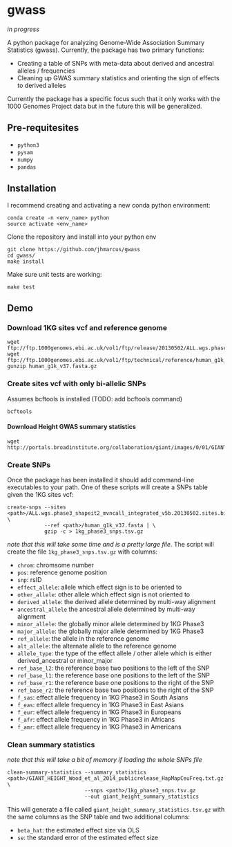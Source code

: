 # gwass

*in progress*  

A python package for analyzing Genome-Wide Association Summary Statistics (gwass). Currently, the package has two primary functions:

* Creating a table of SNPs with meta-data about derived and ancestral alleles / frequencies  
* Cleaning up GWAS summary statistics and orienting the sign of effects to derived alleles

Currently the package has a specific focus such that it only works with the 1000 Genomes Project data but in the future this will be generalized.

## Pre-requitesites

* `python3`
* `pysam`
* `numpy`
* `pandas`

## Installation

I recommend creating and activating a new conda python environment:

```
conda create -n <env_name> python
source activate <env_name>
```

Clone the repository and install into your python env

```
git clone https://github.com/jhmarcus/gwass
cd gwass/
make install
```

Make sure unit tests are working:

```
make test
```

## Demo

### Download 1KG sites vcf and reference genome

```
wget ftp://ftp.1000genomes.ebi.ac.uk/vol1/ftp/release/20130502/ALL.wgs.phase3_shapeit2_mvncall_integrated_v5b.20130502.sites.vcf.gz
wget ftp://ftp.1000genomes.ebi.ac.uk/vol1/ftp/technical/reference/human_g1k_v37.fasta.gz
gunzip human_g1k_v37.fasta.gz
```

### Create sites vcf with only bi-allelic SNPs

Assumes bcftools is installed (TODO: add bcftools command)

```
bcftools
```

#### Download Height GWAS summary statistics

```
wget http://portals.broadinstitute.org/collaboration/giant/images/0/01/GIANT_HEIGHT_Wood_et_al_2014_publicrelease_HapMapCeuFreq.txt.gz
```

### Create SNPs

Once the package has been installed it should add command-line executables to your path. One of these scripts will create a SNPs table given the 1KG sites vcf:

```
create-snps --sites <path>/ALL.wgs.phase3_shapeit2_mvncall_integrated_v5b.20130502.sites.biallelic.vcf.gz \
            --ref <path>/human_g1k_v37.fasta | \
            gzip -c > 1kg_phase3_snps.tsv.gz
```

*note that this will take some time and is a pretty large file*. The script will create the file `1kg_phase3_snps.tsv.gz` with columns:

* `chrom`: chromsome number
* `pos`: reference genome position
* `snp`: rsID
* `effect_allele`: allele which effect sign is to be oriented to
* `other_allele`: other allele which effect sign is not oriented to
* `derived_allele`: the derived allele determined by multi-way alignment
* `ancestral_allele` the ancestral allele determined by multi-way alignment
* `minor_allele`: the globally minor allele determined by 1KG Phase3
* `major_allele`: the globally major allele determined by 1KG Phase3
* `ref_allele`: the allele in the reference genome
* `alt_allele`: the alternate allele to the reference genome
* `allele_type`: the type of the effect allele / other allele which is either derived_ancestral or minor_major
* `ref_base_l2`: the reference base two positions to the left of the SNP
* `ref_base_l1`: the reference base one positions to the left of the SNP
* `ref_base_r1`: the reference base one positions to the right of the SNP
* `ref_base_r2`: the reference base two positions to the right of the SNP
* `f_sas`: effect allele frequency in 1KG Phase3 in South Asians
* `f_eas`: effect allele frequency in 1KG Phase3 in East Asians
* `f_eur`: effect allele frequency in 1KG Phase3 in Europeans
* `f_afr`: effect allele frequency in 1KG Phase3 in Africans
* `f_amr`: effect allele frequency in 1KG Phase3 in Americans

### Clean summary statistics

*note that this will take a bit of memory if loading the whole SNPs file*

```
clean-summary-statistics --summary_statistics <path>/GIANT_HEIGHT_Wood_et_al_2014_publicrelease_HapMapCeuFreq.txt.gz \
                         --snps <path>/1kg_phase3_snps.tsv.gz 
                         --out giant_height_summary_statistics
```

This will generate a file called `giant_height_summary_statistics.tsv.gz` with the same columns as the SNP table and two additional columns:

* `beta_hat`: the estimated effect size via OLS
* `se`: the standard error of the estimated effect size
